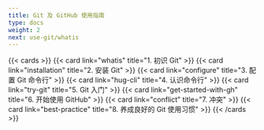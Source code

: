 ```yaml
---
title: Git 及 GitHub 使用指南
type: docs
weight: 2
next: use-git/whatis
---
```


{{< cards >}} 
    {{< card link="whatis" title="1. 初识 Git" >}}
    {{< card link="installation" title="2. 安装 Git" >}}
    {{< card link="configure" title="3. 配置 Git 命令行" >}}
    {{< card link="hug-cli" title="4. 认识命令行" >}}
    {{< card link="try-git" title="5. Git 入门" >}}
    {{< card link="get-started-with-gh" title="6. 开始使用 GitHub" >}}
    {{< card link="conflict" title="7. 冲突" >}}
    {{< card link="best-practice" title="8. 养成良好的 Git 使用习惯" >}}
{{< /cards >}}